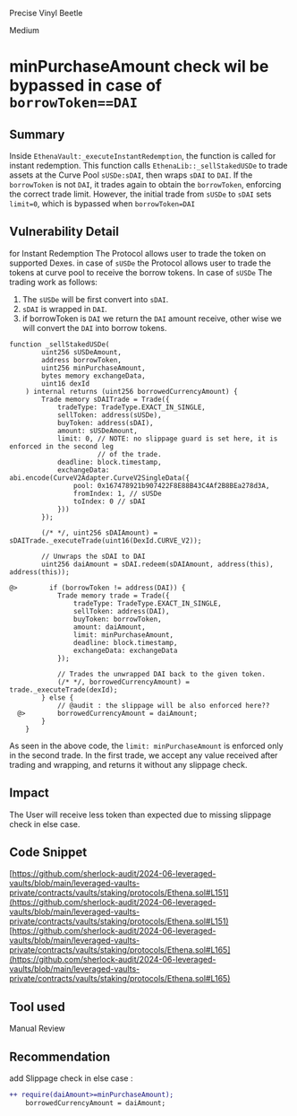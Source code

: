 Precise Vinyl Beetle

Medium

# minPurchaseAmount check wil be bypassed in case of `borrowToken==DAI`

## Summary
Inside `EthenaVault:_executeInstantRedemption`, the function is called for instant redemption. This function calls `EthenaLib::_sellStakedUSDe` to trade assets at the Curve Pool `sUSDe:sDAI`, then wraps `sDAI` to `DAI`. If the `borrowToken` is not `DAI`, it trades again to obtain the `borrowToken`, enforcing the correct trade limit. However, the initial trade from `sUSDe` to `sDAI` sets `limit=0`, which is bypassed when `borrowToken=DAI`


## Vulnerability Detail

for Instant Redemption The Protocol allows user to trade the token on supported Dexes. in case of `sUSDe` the Protocol allows user to trade the tokens at curve pool to receive the borrow tokens.  In case of `sUSDe` The trading  work as follows:
1. The `sUSDe` will be first convert into `sDAI`.
2. `sDAI` is wrapped in `DAI`.
3. if borrowToken is `DAI` we return the `DAI` amount receive, other wise we will convert the `DAI` into borrow tokens.

```solidity
function _sellStakedUSDe(
        uint256 sUSDeAmount,
        address borrowToken,
        uint256 minPurchaseAmount,
        bytes memory exchangeData,
        uint16 dexId
    ) internal returns (uint256 borrowedCurrencyAmount) {
        Trade memory sDAITrade = Trade({
            tradeType: TradeType.EXACT_IN_SINGLE,
            sellToken: address(sUSDe),
            buyToken: address(sDAI),
            amount: sUSDeAmount,
            limit: 0, // NOTE: no slippage guard is set here, it is enforced in the second leg
                      // of the trade.
            deadline: block.timestamp,
            exchangeData: abi.encode(CurveV2Adapter.CurveV2SingleData({
                pool: 0x167478921b907422F8E88B43C4Af2B8BEa278d3A,
                fromIndex: 1, // sUSDe
                toIndex: 0 // sDAI
            }))
        });

        (/* */, uint256 sDAIAmount) = sDAITrade._executeTrade(uint16(DexId.CURVE_V2));

        // Unwraps the sDAI to DAI
        uint256 daiAmount = sDAI.redeem(sDAIAmount, address(this), address(this));
        
@>        if (borrowToken != address(DAI)) {
            Trade memory trade = Trade({
                tradeType: TradeType.EXACT_IN_SINGLE,
                sellToken: address(DAI),
                buyToken: borrowToken,
                amount: daiAmount,
                limit: minPurchaseAmount,
                deadline: block.timestamp,
                exchangeData: exchangeData
            });

            // Trades the unwrapped DAI back to the given token.
            (/* */, borrowedCurrencyAmount) = trade._executeTrade(dexId);
        } else {
            // @audit : the slippage will be also enforced here?? 
  @>        borrowedCurrencyAmount = daiAmount;
        }
    }
```

As seen in the above code, the `limit: minPurchaseAmount` is enforced only in the second trade. In the first trade, we accept any value received after trading and wrapping, and returns it without any slippage check.

## Impact
The User will receive less token than expected due to missing slippage check in else case.

## Code Snippet
[https://github.com/sherlock-audit/2024-06-leveraged-vaults/blob/main/leveraged-vaults-private/contracts/vaults/staking/protocols/Ethena.sol#L151](https://github.com/sherlock-audit/2024-06-leveraged-vaults/blob/main/leveraged-vaults-private/contracts/vaults/staking/protocols/Ethena.sol#L151)
[https://github.com/sherlock-audit/2024-06-leveraged-vaults/blob/main/leveraged-vaults-private/contracts/vaults/staking/protocols/Ethena.sol#L165](https://github.com/sherlock-audit/2024-06-leveraged-vaults/blob/main/leveraged-vaults-private/contracts/vaults/staking/protocols/Ethena.sol#L165)
## Tool used

Manual Review

## Recommendation
add Slippage check in else case :
```diff
++ require(daiAmount>=minPurchaseAmount);
    borrowedCurrencyAmount = daiAmount;
```
